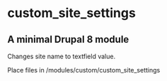 # custom_site_settings
## A minimal Drupal 8 module

Changes site name to textfield value.

Place files in /modules/custom/custom_site_settings
